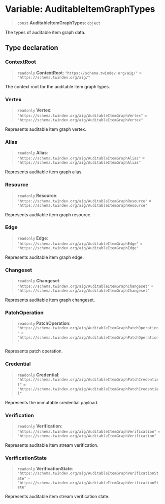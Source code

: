# Variable: AuditableItemGraphTypes

> `const` **AuditableItemGraphTypes**: `object`

The types of auditable item graph data.

## Type declaration

### ContextRoot

> `readonly` **ContextRoot**: `"https://schema.twindev.org/aig/"` = `"https://schema.twindev.org/aig/"`

The context root for the auditable item graph types.

### Vertex

> `readonly` **Vertex**: `"https://schema.twindev.org/aig/AuditableItemGraphVertex"` = `"https://schema.twindev.org/aig/AuditableItemGraphVertex"`

Represents auditable item graph vertex.

### Alias

> `readonly` **Alias**: `"https://schema.twindev.org/aig/AuditableItemGraphAlias"` = `"https://schema.twindev.org/aig/AuditableItemGraphAlias"`

Represents auditable item graph alias.

### Resource

> `readonly` **Resource**: `"https://schema.twindev.org/aig/AuditableItemGraphResource"` = `"https://schema.twindev.org/aig/AuditableItemGraphResource"`

Represents auditable item graph resource.

### Edge

> `readonly` **Edge**: `"https://schema.twindev.org/aig/AuditableItemGraphEdge"` = `"https://schema.twindev.org/aig/AuditableItemGraphEdge"`

Represents auditable item graph edge.

### Changeset

> `readonly` **Changeset**: `"https://schema.twindev.org/aig/AuditableItemGraphChangeset"` = `"https://schema.twindev.org/aig/AuditableItemGraphChangeset"`

Represents auditable item graph  changeset.

### PatchOperation

> `readonly` **PatchOperation**: `"https://schema.twindev.org/aig/AuditableItemGraphPatchOperation"` = `"https://schema.twindev.org/aig/AuditableItemGraphPatchOperation"`

Represents patch operation.

### Credential

> `readonly` **Credential**: `"https://schema.twindev.org/aig/AuditableItemGraphPatchCredential"` = `"https://schema.twindev.org/aig/AuditableItemGraphPatchCredential"`

Represents the immutable credential payload.

### Verification

> `readonly` **Verification**: `"https://schema.twindev.org/aig/AuditableItemGraphVerification"` = `"https://schema.twindev.org/aig/AuditableItemGraphVerification"`

Represents auditable item stream verification.

### VerificationState

> `readonly` **VerificationState**: `"https://schema.twindev.org/aig/AuditableItemGraphVerificationState"` = `"https://schema.twindev.org/aig/AuditableItemGraphVerificationState"`

Represents auditable item stream verification state.
